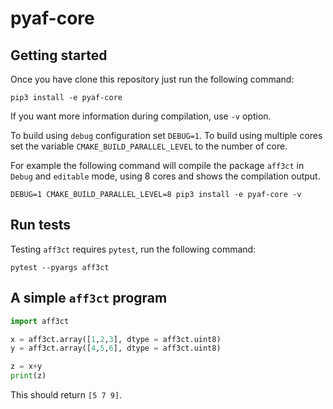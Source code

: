 # pyaf-core



## Getting started
Once you have clone this repository just run the following command:
```
pip3 install -e pyaf-core
```
If you want more information during compilation, use `-v` option.

To build using `debug` configuration set `DEBUG=1`.
To build using multiple cores set the variable `CMAKE_BUILD_PARALLEL_LEVEL` to the number of core.

For example the following command will compile the package `aff3ct` in `Debug` and `editable` mode, using 8 cores and shows the compilation output.
```
DEBUG=1 CMAKE_BUILD_PARALLEL_LEVEL=8 pip3 install -e pyaf-core -v
```

## Run tests
Testing `aff3ct` requires `pytest`, run the following command:
```
pytest --pyargs aff3ct
```

## A simple `aff3ct` program

```python
import aff3ct

x = aff3ct.array([1,2,3], dtype = aff3ct.uint8)
y = aff3ct.array([4,5,6], dtype = aff3ct.uint8)

z = x+y
print(z)
```
This should return `[5 7 9]`.
